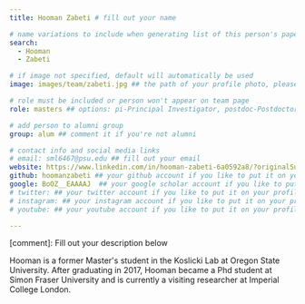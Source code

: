 ```yaml
---
title: Hooman Zabeti # fill out your name

# name variations to include when generating list of this person's papers
search:
  - Hooman
  - Zabeti

# if image not specified, default will automatically be used
image: images/team/zabeti.jpg ## the path of your profile photo, please put it under 'images/team' and name it as firstname-lastname.jpg

# role must be included or person won't appear on team page
role: masters ## options: pi-Principal Investigator, postdoc-Postdoctoral Researcher, phd-PhD Student, masters-Master's Student, undergrad-Undergraduate Student, highschool-High School Student, programmer-Software Engineer

# add person to alumni group
group: alum ## comment it if you're not alumni

# contact info and social media links
# email: sml6467@psu.edu ## fill out your email
website: https://www.linkedin.com/in/hooman-zabeti-6a0592a8/?originalSubdomain=ca  ## fill out the address of your pesonal website if you have or your linkedin profile if you like
github: hoomanzabeti ## your github account if you like to put it on your profile
google: BoOZ__EAAAAJ  ## your google scholar account if you like to put it on your profile
# twitter: ## your twitter account if you like to put it on your profile
# instagram: ## your instagram account if you like to put it on your profile
# youtube: ## your youtube account if you like to put it on your profile

---
```

[comment]: Fill out your description below 

Hooman is a former Master's student in the Koslicki Lab at Oregon State University. After graduating in 2017, Hooman became a Phd student at Simon Fraser University and is currently
a visiting researcher at Imperial College London.
